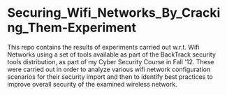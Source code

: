 Securing_Wifi_Networks_By_Cracking_Them-Experiment
==================================================
This repo contains the results of experiments carried out w.r.t. Wifi Networks using a set of tools available as part of the BackTrack security tools distribution, as part of my Cyber Security Course in Fall '12. These were carried out in order to analyze various wifi network configuration scenarios for their security import and then to identify best practices to improve overall security of the examined wireless network.
